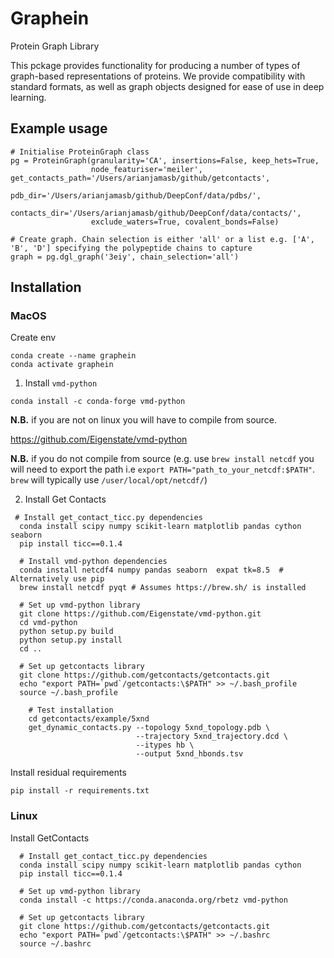 # Graphein
Protein Graph Library

This pckage provides functionality for producing a number of types of graph-based representations of proteins. We provide compatibility with standard formats, as well as graph objects designed for ease of use in deep learning.

## Example usage
```
# Initialise ProteinGraph class
pg = ProteinGraph(granularity='CA', insertions=False, keep_hets=True,
                  node_featuriser='meiler', get_contacts_path='/Users/arianjamasb/github/getcontacts',
                  pdb_dir='/Users/arianjamasb/github/DeepConf/data/pdbs/',
                  contacts_dir='/Users/arianjamasb/github/DeepConf/data/contacts/',
                  exclude_waters=True, covalent_bonds=False)

# Create graph. Chain selection is either 'all' or a list e.g. ['A', 'B', 'D'] specifying the polypeptide chains to capture
graph = pg.dgl_graph('3eiy', chain_selection='all')

```




## Installation
### MacOS
Create env
```
conda create --name graphein
conda activate graphein
```
1. Install `vmd-python`

`conda install -c conda-forge vmd-python`

**N.B.** if you are not on linux you will have to compile from source.

https://github.com/Eigenstate/vmd-python

**N.B.** if you do not compile from source (e.g. use `brew install netcdf` you will need to export the path i.e  `export PATH="path_to_your_netcdf:$PATH"`. `brew` will typically use `/user/local/opt/netcdf/`)

2. Install Get Contacts
```
 # Install get_contact_ticc.py dependencies
  conda install scipy numpy scikit-learn matplotlib pandas cython seaborn
  pip install ticc==0.1.4
  
  # Install vmd-python dependencies
  conda install netcdf4 numpy pandas seaborn  expat tk=8.5  # Alternatively use pip
  brew install netcdf pyqt # Assumes https://brew.sh/ is installed

  # Set up vmd-python library
  git clone https://github.com/Eigenstate/vmd-python.git
  cd vmd-python
  python setup.py build
  python setup.py install
  cd ..

  # Set up getcontacts library
  git clone https://github.com/getcontacts/getcontacts.git
  echo "export PATH=`pwd`/getcontacts:\$PATH" >> ~/.bash_profile
  source ~/.bash_profile

    # Test installation
    cd getcontacts/example/5xnd
    get_dynamic_contacts.py --topology 5xnd_topology.pdb \
                            --trajectory 5xnd_trajectory.dcd \
                            --itypes hb \
                            --output 5xnd_hbonds.tsv
```

Install residual requirements

```
pip install -r requirements.txt
```

### Linux
Install GetContacts
```
  # Install get_contact_ticc.py dependencies
  conda install scipy numpy scikit-learn matplotlib pandas cython
  pip install ticc==0.1.4
  
  # Set up vmd-python library
  conda install -c https://conda.anaconda.org/rbetz vmd-python
  
  # Set up getcontacts library
  git clone https://github.com/getcontacts/getcontacts.git
  echo "export PATH=`pwd`/getcontacts:\$PATH" >> ~/.bashrc
  source ~/.bashrc
```